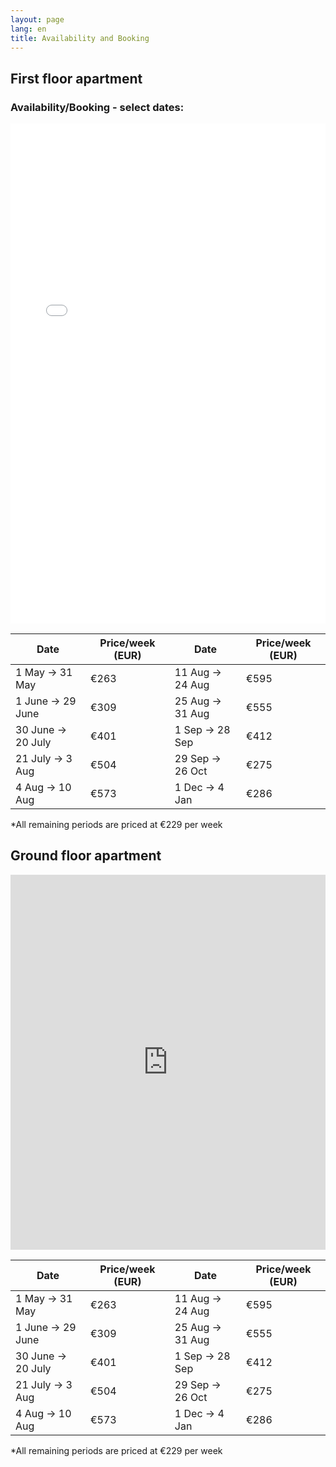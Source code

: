 ```yaml
---
layout: page
lang: en
title: Availability and Booking
---
```

## First floor apartment
### Availability/Booking - select dates: 
<iframe src="/fullcalendar/demos/gcal.html" style="border: 0" width="100%" height="800" frameborder="0" scrolling="no"></iframe>
 <div class="table-wrapper">
   <table class="alt">
   <thead>
   <tr>
   <th>Date</th>
   <th>Price/week (EUR)</th>
   <th>Date</th>
   <th>Price/week (EUR)</th>
   </tr>
   </thead>
   <tbody>
   <tr>
   <td>1 May -> 31 May</td>
   <td>€263</td>
   <td>11 Aug -> 24 Aug</td>
   <td>€595</td>
   </tr>
   <tr>
   <td>1 June -> 29 June </td>
   <td>€309</td>
   <td>25 Aug -> 31 Aug</td>
   <td>€555</td>
   </tr>
   <tr>
   <td>30 June -> 20 July</td>
   <td>€401</td>
   <td>1 Sep -> 28 Sep</td>
   <td>€412</td>
   </tr>
   <tr>
   <td>21 July -> 3 Aug</td>
   <td>€504</td>
   <td>29 Sep -> 26 Oct</td>
   <td>€275</td>
   </tr>
   <tr>
   <td>4 Aug -> 10 Aug</td>
   <td>€573</td>
   <td>1 Dec -> 4 Jan</td>
   <td>€286</td>
   </tr>
   </tbody>
   </table> <p>*All remaining periods are priced at €229 per week</p>
   </div>

## Ground floor apartment
<iframe src="https://calendar.google.com/calendar/embed?src=gqrju7e29ibc7e54g0t9no7j94q4h1gt%40import.calendar.google.com&ctz=Europe%2FRome" style="border: 0" width="100%" height="600" frameborder="0" scrolling="no"></iframe>

 <div class="table-wrapper">
   <table class="alt">
   <thead>
   <tr>
   <th>Date</th>
   <th>Price/week (EUR)</th>
   <th>Date</th>
   <th>Price/week (EUR)</th>
   </tr>
   </thead>
   <tbody>
   <tr>
   <td>1 May -> 31 May</td>
   <td>€263</td>
   <td>11 Aug -> 24 Aug</td>
   <td>€595</td>
   </tr>
   <tr>
   <td>1 June -> 29 June </td>
   <td>€309</td>
   <td>25 Aug -> 31 Aug</td>
   <td>€555</td>
   </tr>
   <tr>
   <td>30 June -> 20 July</td>
   <td>€401</td>
   <td>1 Sep -> 28 Sep</td>
   <td>€412</td>
   </tr>
   <tr>
   <td>21 July -> 3 Aug</td>
   <td>€504</td>
   <td>29 Sep -> 26 Oct</td>
   <td>€275</td>
   </tr>
   <tr>
   <td>4 Aug -> 10 Aug</td>
   <td>€573</td>
   <td>1 Dec -> 4 Jan</td>
   <td>€286</td>
   </tr>
   </tbody>
   </table><p>*All remaining periods are priced at €229 per week</p>
      </div>
